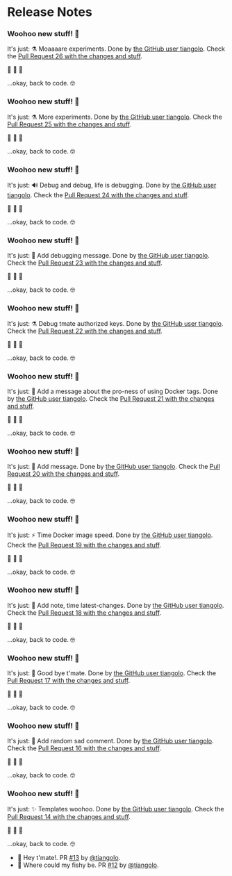 # Release Notes

### Woohoo new stuff! 🎉

It's just: ⚗ Moaaaare experiments. Done by [the GitHub user tiangolo](https://github.com/tiangolo). Check the [Pull Request 26 with the changes and stuff](https://github.com/tiangolo/github-actions-sandbox/pull/26).

🥳 🕺 💃

...okay, back to code. 🤓
### Woohoo new stuff! 🎉

It's just: ⚗ More experiments. Done by [the GitHub user tiangolo](https://github.com/tiangolo). Check the [Pull Request 25 with the changes and stuff](https://github.com/tiangolo/github-actions-sandbox/pull/25).

🥳 🕺 💃

...okay, back to code. 🤓
### Woohoo new stuff! 🎉

It's just: 🔊 Debug and debug, life is debugging. Done by [the GitHub user tiangolo](https://github.com/tiangolo). Check the [Pull Request 24 with the changes and stuff](https://github.com/tiangolo/github-actions-sandbox/pull/24).

🥳 🕺 💃

...okay, back to code. 🤓
### Woohoo new stuff! 🎉

It's just: 📝 Add debugging message. Done by [the GitHub user tiangolo](https://github.com/tiangolo). Check the [Pull Request 23 with the changes and stuff](https://github.com/tiangolo/github-actions-sandbox/pull/23).

🥳 🕺 💃

...okay, back to code. 🤓
### Woohoo new stuff! 🎉

It's just: ⚗ Debug tmate authorized keys. Done by [the GitHub user tiangolo](https://github.com/tiangolo). Check the [Pull Request 22 with the changes and stuff](https://github.com/tiangolo/github-actions-sandbox/pull/22).

🥳 🕺 💃

...okay, back to code. 🤓
### Woohoo new stuff! 🎉

It's just: 🍻 Add a message about the pro-ness of using Docker tags. Done by [the GitHub user tiangolo](https://github.com/tiangolo). Check the [Pull Request 21 with the changes and stuff](https://github.com/tiangolo/github-actions-sandbox/pull/21).

🥳 🕺 💃

...okay, back to code. 🤓
### Woohoo new stuff! 🎉

It's just: 📝 Add message. Done by [the GitHub user tiangolo](https://github.com/tiangolo). Check the [Pull Request 20 with the changes and stuff](https://github.com/tiangolo/github-actions-sandbox/pull/20).

🥳 🕺 💃

...okay, back to code. 🤓
### Woohoo new stuff! 🎉

It's just: ⚡️ Time Docker image speed. Done by [the GitHub user tiangolo](https://github.com/tiangolo). Check the [Pull Request 19 with the changes and stuff](https://github.com/tiangolo/github-actions-sandbox/pull/19).

🥳 🕺 💃

...okay, back to code. 🤓
### Woohoo new stuff! 🎉

It's just: 📝 Add note, time latest-changes. Done by [the GitHub user tiangolo](https://github.com/tiangolo). Check the [Pull Request 18 with the changes and stuff](https://github.com/tiangolo/github-actions-sandbox/pull/18).

🥳 🕺 💃

...okay, back to code. 🤓
### Woohoo new stuff! 🎉

It's just: 🍻 Good bye t'mate. Done by [the GitHub user tiangolo](https://github.com/tiangolo). Check the [Pull Request 17 with the changes and stuff](https://github.com/tiangolo/github-actions-sandbox/pull/17).

🥳 🕺 💃

...okay, back to code. 🤓
### Woohoo new stuff! 🎉

It's just: 🍻 Add random sad comment. Done by [the GitHub user tiangolo](https://github.com/tiangolo). Check the [Pull Request 16 with the changes and stuff](https://github.com/tiangolo/github-actions-sandbox/pull/16).

🥳 🕺 💃

...okay, back to code. 🤓
### Woohoo new stuff! 🎉

It's just: ✨ Templates woohoo. Done by [the GitHub user tiangolo](https://github.com/tiangolo). Check the [Pull Request 14 with the changes and stuff](https://github.com/tiangolo/github-actions-sandbox/pull/14).

🥳 🕺 💃

...okay, back to code. 🤓
* 🍻 Hey t'mate!. PR [#13](https://github.com/tiangolo/github-actions-sandbox/pull/13) by [@tiangolo](https://github.com/tiangolo).
* 🐳 Where could my fishy be. PR [#12](https://github.com/tiangolo/github-actions-sandbox/pull/12) by [@tiangolo](https://github.com/tiangolo).
